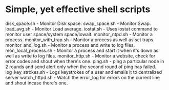 # Simple, yet effective shell scripts 

disk_space.sh  			                - Monitor Disk space.
swap_space.sh  						          - Monitor Swap.
load_avg.sh    						          - Monitor Load average.
iostat.sh      						          - Uses iostat command to monitor user space/system space/iowait.
monitor_ntpd.sh 					          - Monitor a process.
monitor_with_trap.sh 				        - Monitor a process as well as set traps.
monitor_and_log.sh              	  - Monitor a process and write to log files.
mon_local_process.sh            	  - Monitor a process and start it when it's down as well as write to log files.
monitor_http.sh                 	  - Monitor a website, check for error codes and shout when there's one.
ping.sh                         	  - ping a particular node in 2 rounds and send alert only when the second round of ping has failed.
log_key_strokes.sh					        - Logs keystrokes of a user and emails it to centralized server
watch_httpd.sh                      - Watch the error_log for errors on the current line and shout incase there's one. 
